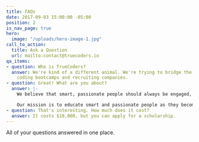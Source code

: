 ```yaml
---
title: FAQs
date: 2017-09-03 15:00:00 -05:00
position: 2
is_nav_page: true
hero:
  image: "/uploads/hero-image-1.jpg"
call_to_action:
  title: Ask a Question
  url: mailto:contact@truecoders.io
qa_items:
- question: Who is TrueCoders?
  answer: We're kind of a different animal. We're trying to bridge the gap between
    coding bootcamps and recruiting companies.
- question: Great! What are you about?
  answer: |-
    We believe that smart, passionate people should always be engaged, doing what they love to do.

    Our mission is to educate smart and passionate people as they become skilled developers, to keep them engaged working with companies solving real-world problems, and to continue mentoring them as they grow their skill set.
- question: That's interesting. How much does it cost?
  answer: It costs $10,000, but you can apply for a scholarship.
---
```


All of your questions answered in one place.